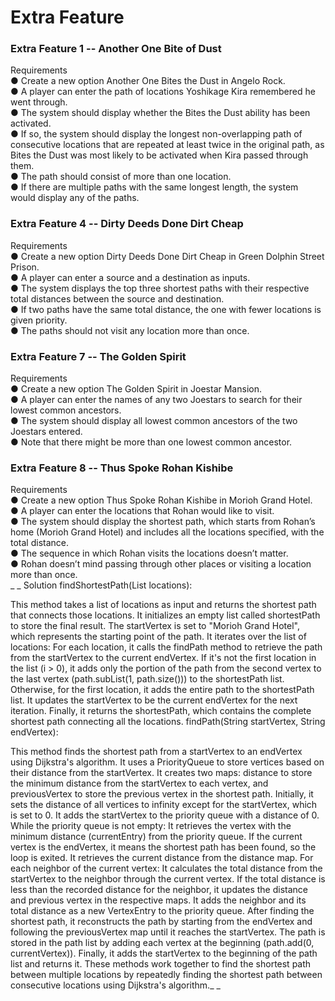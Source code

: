 # Extra Feature
### Extra Feature 1 -- Another One Bite of Dust<br>
Requirements<br>
● Create a new option Another One Bites the Dust in Angelo Rock.<br>
● A player can enter the path of locations Yoshikage Kira remembered he went through.<br>
● The system should display whether the Bites the Dust ability has been activated.<br>
● If so, the system should display the longest non-overlapping path of consecutive locations that are repeated at least twice in the original path, as Bites the Dust was most likely to be activated when Kira passed through them.<br>
● The path should consist of more than one location.<br>
● If there are multiple paths with the same longest length, the system would display any of the paths. <br>

### Extra Feature 4 -- Dirty Deeds Done Dirt Cheap <br>
Requirements<br>
● Create a new option Dirty Deeds Done Dirt Cheap in Green Dolphin Street Prison.<br>
● A player can enter a source and a destination as inputs.<br>
● The system displays the top three shortest paths with their respective total distances between the source and destination.<br>
● If two paths have the same total distance, the one with fewer locations is given priority.<br>
● The paths should not visit any location more than once.<br>

### Extra Feature 7 -- The Golden Spirit <br>
Requirements<br>
● Create a new option The Golden Spirit in Joestar Mansion.<br>
● A player can enter the names of any two Joestars to search for their lowest common ancestors.<br>
● The system should display all lowest common ancestors of the two Joestars entered.<br>
● Note that there might be more than one lowest common ancestor.<br>

### Extra Feature 8 -- Thus Spoke Rohan Kishibe <br>
Requirements<br>
● Create a new option Thus Spoke Rohan Kishibe in Morioh Grand Hotel.<br>
● A player can enter the locations that Rohan would like to visit.<br>
● The system should display the shortest path, which starts from Rohan’s home (Morioh Grand Hotel) and includes all the locations specified, with the total distance.<br>
● The sequence in which Rohan visits the locations doesn’t matter.<br>
● Rohan doesn’t mind passing through other places or visiting a location more than once.<br>
_ _ Solution
findShortestPath(List<String> locations):

This method takes a list of locations as input and returns the shortest path that connects those locations.
It initializes an empty list called shortestPath to store the final result.
The startVertex is set to "Morioh Grand Hotel", which represents the starting point of the path.
It iterates over the list of locations:
For each location, it calls the findPath method to retrieve the path from the startVertex to the current endVertex.
If it's not the first location in the list (i > 0), it adds only the portion of the path from the second vertex to the last vertex (path.subList(1, path.size())) to the shortestPath list.
Otherwise, for the first location, it adds the entire path to the shortestPath list.
It updates the startVertex to be the current endVertex for the next iteration.
Finally, it returns the shortestPath, which contains the complete shortest path connecting all the locations.
findPath(String startVertex, String endVertex):

This method finds the shortest path from a startVertex to an endVertex using Dijkstra's algorithm.
It uses a PriorityQueue<VertexEntry> to store vertices based on their distance from the startVertex.
It creates two maps: distance to store the minimum distance from the startVertex to each vertex, and previousVertex to store the previous vertex in the shortest path.
Initially, it sets the distance of all vertices to infinity except for the startVertex, which is set to 0.
It adds the startVertex to the priority queue with a distance of 0.
While the priority queue is not empty:
It retrieves the vertex with the minimum distance (currentEntry) from the priority queue.
If the current vertex is the endVertex, it means the shortest path has been found, so the loop is exited.
It retrieves the current distance from the distance map.
For each neighbor of the current vertex:
It calculates the total distance from the startVertex to the neighbor through the current vertex.
If the total distance is less than the recorded distance for the neighbor, it updates the distance and previous vertex in the respective maps.
It adds the neighbor and its total distance as a new VertexEntry to the priority queue.
After finding the shortest path, it reconstructs the path by starting from the endVertex and following the previousVertex map until it reaches the startVertex.
The path is stored in the path list by adding each vertex at the beginning (path.add(0, currentVertex)).
Finally, it adds the startVertex to the beginning of the path list and returns it.
These methods work together to find the shortest path between multiple locations by repeatedly finding the shortest path between consecutive locations using Dijkstra's algorithm._ _
